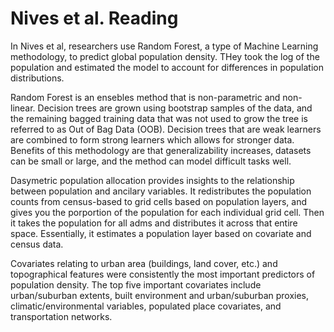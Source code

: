 # Nives et al. Reading

In Nives et al, researchers use Random Forest, a type of Machine Learning methodology, to predict global population density. THey took the log of the population and estimated the model to account for differences in population distributions.

Random Forest is an ensebles method that is non-parametric and non-linear. Decision trees are grown using bootstrap samples of the data, and the remaining bagged training data that was not used to grow the tree is referred to as Out of Bag Data (OOB). Decision trees that are weak learners are combined to form strong learners which allows for stronger data. Benefits of this methodology are that generalizability increases, datasets can be small or large, and the method can model difficult tasks well.

Dasymetric population allocation provides insights to the relationship between population and ancilary variables. It redistributes the population counts from census-based to grid cells based on population layers, and gives you the porportion of the population for each individual grid cell. Then it takes the population for all adms and distributes it across that entire space. Essentially, it estimates a population layer based on covariate and census data.

Covariates relating to urban area (buildings, land cover, etc.) and topographical features were consistently the most important predictors of population density. The top five important covariates include urban/suburban extents, built environment and urban/suburban proxies, climatic/environmental variables, populated place covariates, and transportation networks. 
